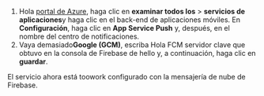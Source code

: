 
1. Hola [portal de Azure](https://portal.azure.com/), haga clic en **examinar todos los** > **servicios de aplicaciones**y haga clic en el back-end de aplicaciones móviles. En **Configuración**, haga clic en **App Service Push** y, después, en el nombre del centro de notificaciones.
2. Vaya demasiado**Google (GCM)**, escriba Hola FCM servidor clave que obtuvo en la consola de Firebase de hello y, a continuación, haga clic en **guardar**.

El servicio ahora está toowork configurado con la mensajería de nube de Firebase.

<!-- URLs. -->

<!-- images -->
